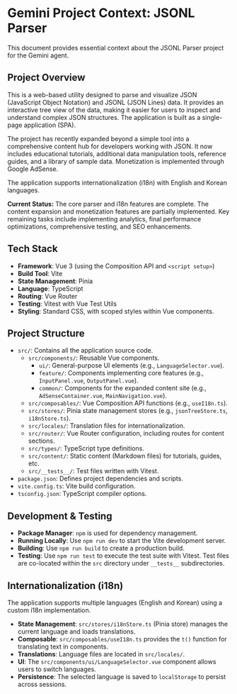 # Gemini Project Context: JSONL Parser

This document provides essential context about the JSONL Parser project for the Gemini agent.

## Project Overview

This is a web-based utility designed to parse and visualize JSON (JavaScript Object Notation) and JSONL (JSON Lines) data. It provides an interactive tree view of the data, making it easier for users to inspect and understand complex JSON structures. The application is built as a single-page application (SPA).

The project has recently expanded beyond a simple tool into a comprehensive content hub for developers working with JSON. It now includes educational tutorials, additional data manipulation tools, reference guides, and a library of sample data. Monetization is implemented through Google AdSense.

The application supports internationalization (i18n) with English and Korean languages.

**Current Status:** The core parser and i18n features are complete. The content expansion and monetization features are partially implemented. Key remaining tasks include implementing analytics, final performance optimizations, comprehensive testing, and SEO enhancements.

## Tech Stack

- **Framework**: Vue 3 (using the Composition API and `<script setup>`)
- **Build Tool**: Vite
- **State Management**: Pinia
- **Language**: TypeScript
- **Routing**: Vue Router
- **Testing**: Vitest with Vue Test Utils
- **Styling**: Standard CSS, with scoped styles within Vue components.

## Project Structure

- `src/`: Contains all the application source code.
  - `src/components/`: Reusable Vue components.
    - `ui/`: General-purpose UI elements (e.g., `LanguageSelector.vue`).
    - `feature/`: Components implementing core features (e.g., `InputPanel.vue`, `OutputPanel.vue`).
    - `common/`: Components for the expanded content site (e.g., `AdSenseContainer.vue`, `MainNavigation.vue`).
  - `src/composables/`: Vue Composition API functions (e.g., `useI18n.ts`).
  - `src/stores/`: Pinia state management stores (e.g., `jsonTreeStore.ts`, `i18nStore.ts`).
  - `src/locales/`: Translation files for internationalization.
  - `src/router/`: Vue Router configuration, including routes for content sections.
  - `src/types/`: TypeScript type definitions.
  - `src/content/`: Static content (Markdown files) for tutorials, guides, etc.
  - `src/__tests__/`: Test files written with Vitest.
- `package.json`: Defines project dependencies and scripts.
- `vite.config.ts`: Vite build configuration.
- `tsconfig.json`: TypeScript compiler options.

## Development & Testing

- **Package Manager**: `npm` is used for dependency management.
- **Running Locally**: Use `npm run dev` to start the Vite development server.
- **Building**: Use `npm run build` to create a production build.
- **Testing**: Use `npm run test` to execute the test suite with Vitest. Test files are co-located within the `src` directory under `__tests__` subdirectories.

## Internationalization (i18n)

The application supports multiple languages (English and Korean) using a custom i18n implementation.

- **State Management**: `src/stores/i18nStore.ts` (Pinia store) manages the current language and loads translations.
- **Composable**: `src/composables/useI18n.ts` provides the `t()` function for translating text in components.
- **Translations**: Language files are located in `src/locales/`.
- **UI**: The `src/components/ui/LanguageSelector.vue` component allows users to switch languages.
- **Persistence**: The selected language is saved to `localStorage` to persist across sessions.
